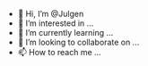 - 👋 Hi, I’m @Julgen
- 👀 I’m interested in ...
- 🌱 I’m currently learning ...
- 💞️ I’m looking to collaborate on ...
- 📫 How to reach me ...

<!---
Julgen/Julgen is a ✨ special ✨ repository because its `README.md` (this file) appears on your GitHub profile.
You can click the Preview link to take a look at your changes.
--->
